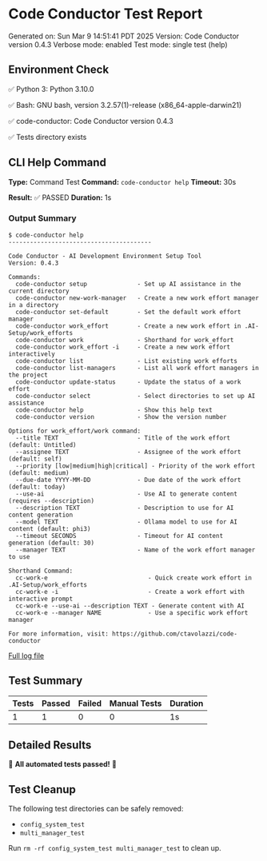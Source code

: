 # Code Conductor Test Report
Generated on: Sun Mar  9 14:51:41 PDT 2025
Version: Code Conductor version 0.4.3
Verbose mode: enabled
Test mode: single test (help)

## Environment Check
✅ Python 3: Python 3.10.0

✅ Bash: GNU bash, version 3.2.57(1)-release (x86_64-apple-darwin21)

✅ code-conductor: Code Conductor version 0.4.3

✅ Tests directory exists

## CLI Help Command
**Type:** Command Test
**Command:** `code-conductor help`
**Timeout:** 30s

**Result:** ✅ PASSED
**Duration:** 1s
### Output Summary
```
$ code-conductor help
----------------------------------------

Code Conductor - AI Development Environment Setup Tool
Version: 0.4.3

Commands:
  code-conductor setup              - Set up AI assistance in the current directory
  code-conductor new-work-manager   - Create a new work effort manager in a directory
  code-conductor set-default        - Set the default work effort manager
  code-conductor work_effort        - Create a new work effort in .AI-Setup/work_efforts
  code-conductor work               - Shorthand for work_effort
  code-conductor work_effort -i     - Create a new work effort interactively
  code-conductor list               - List existing work efforts
  code-conductor list-managers      - List all work effort managers in the project
  code-conductor update-status      - Update the status of a work effort
  code-conductor select             - Select directories to set up AI assistance
  code-conductor help               - Show this help text
  code-conductor version            - Show the version number

Options for work_effort/work command:
  --title TEXT                      - Title of the work effort (default: Untitled)
  --assignee TEXT                   - Assignee of the work effort (default: self)
  --priority [low|medium|high|critical] - Priority of the work effort (default: medium)
  --due-date YYYY-MM-DD             - Due date of the work effort (default: today)
  --use-ai                          - Use AI to generate content (requires --description)
  --description TEXT                - Description to use for AI content generation
  --model TEXT                      - Ollama model to use for AI content (default: phi3)
  --timeout SECONDS                 - Timeout for AI content generation (default: 30)
  --manager TEXT                    - Name of the work effort manager to use

Shorthand Command:
  cc-work-e                            - Quick create work effort in .AI-Setup/work_efforts
  cc-work-e -i                         - Create a work effort with interactive prompt
  cc-work-e --use-ai --description TEXT - Generate content with AI
  cc-work-e --manager NAME             - Use a specific work effort manager

For more information, visit: https://github.com/ctavolazzi/code-conductor
```

[Full log file](test_reports/CLI_Help_Command_2025-03-09_14-51-41.log)

## Test Summary

| Tests | Passed | Failed | Manual Tests | Duration |
|-------|--------|--------|-------------|----------|
| 1 | 1 | 0 | 0 | 1s |

## Detailed Results

🎉 **All automated tests passed!** 🎉

## Test Cleanup
The following test directories can be safely removed:
- `config_system_test`
- `multi_manager_test`

Run `rm -rf config_system_test multi_manager_test` to clean up.
